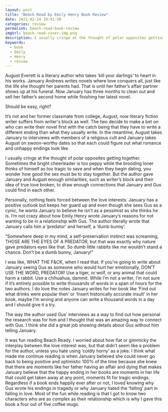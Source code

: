 ```yaml
---
layout: post
title: "Beach Read by Emily Henry Book Review"
date: 2022-02-24 19:41:50
categories: review
permalink: beach-read-book-review
imgUrl: beach-read-cover-img.png
description: I usually cringe at the thought of polar opposites getting together, but I had the best time reading Beach Read by Emily Henry. 
keywords:
  - book
  - Emily
  - Henry
  - review
---
```


<!-- <img src="/assets/img/book-covers/beach-read-cover-img.png" alt="IMG Not Found" width="100%" />
- Link to image -->

August Everett is a literary author who takes ‘kill your darlings’ to heart in his works. January Andrews writes novels where love conquers all, just like the life she thought her parents had. That is until her father’s affair partner shows up at his funeral. Now January has three months to clean out and sell her father’s second home while finishing her latest novel.

Should be easy, right?

It’s not and her former classmate from college, August, now literary fiction writer suffers from writer's block as well. The two decide to make a bet on who can write their novel first with the catch being that they have to write a different ending than what they usually write. In the meantime, August takes January to interviews with members of a religious cult and January takes August on swoon-worthy dates so that each could figure out what romance and unhappy endings look like.

I usually cringe at the thought of polar opposites getting together. Sometimes the bright cheerleader is too peppy while the brooding loner thinks of himself as too tragic to save and when they begin dating, you wonder how good the sex must be to stay together. But the author gave January and August enough similarities, such as writer’s block and their idea of true love broken, to draw enough connections that January and Gus could find in each other.

Personally, nothing feels forced between the love interests. January has a positive outlook but keeps her guard up and even though she sees Gus as a cynic, he wants January to believe he isn’t as a pessimist as she thinks he is. I’m not crazy about how Emily Henry wrote January’s reasons for not wanting to be in a relationship with Gus. The author literally wrote that January calls him a ‘predator’ and herself, a ‘dumb bunny’.

“Somewhere deep in my mind, a self-preservation instinct was screaming, THOSE ARE THE EYES OF A PREDATOR, but that was exactly why nature gave predators eyes like that. So dumb little rabbits like me wouldn’t stand a chance. Don’t be a dumb bunny, January!”

I was like, WHAT THE F&CK, when I read that. If you're going to write about January seeing Gus as someone who would hurt her emotionally, DON’T USE THE WORD, PREDATOR! Use a tiger, or wolf, or any animal that could harm a rabbit. Use a chihuahua, dammit. While I’m not a writer, I’m not sure if it’s entirely possible to write thousands of words in a span of hours for the two authors. I do love the notes January writes for her book like ‘Find out what drinks were popular then’ or ‘Insert historically accurate insult’ in her book, maybe I’m wrong and anyone can write a thousand words in a day and I should give it a try. 

The way the author used Gus’ interviews as a way to find out how personal the research was for him and I thought that was an amazing way to connect with Gus. I think she did a great job showing details about Gus without him telling January. 

It was fun reading Beach Ready. I worried about how flat or gimmicky the interplay between the love interest was, but that didn’t seem like a problem for the author, unless you hate using ‘coldly horny’ as a joke. I think what made me continue reading is when January believed she could never go back to being positive and optimistic 100% of the time because she knew that there are moments like her father having an affair and dying that makes January believe that the happy ending in her books are moments in her life that could get taken away at any point, moments fit for tragic endings. Regardless if a book ends happily ever after or not, I loved knowing why Gus wrote his endings in tragedy or why January hated the ‘falling’ part in falling in love. Most of the fun while reading is that I got to know two characters who are as complex as their relationship which is why I gave this book a four out of five coffee mugs. 



